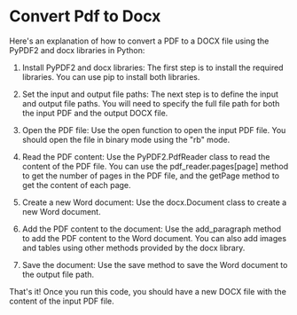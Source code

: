 # Convert Pdf to Docx

Here's an explanation of how to convert a PDF to a DOCX file using the PyPDF2 and docx libraries in Python:

1. Install PyPDF2 and docx libraries: 
   The first step is to install the required libraries. You can use pip to install both libraries.
   
2. Set the input and output file paths: 
   The next step is to define the input and output file paths. You will need to specify the full file path for both the input PDF and the output DOCX file.
   
3. Open the PDF file: 
   Use the open function to open the input PDF file. You should open the file in binary mode using the "rb" mode.
   
4. Read the PDF content: 
   Use the PyPDF2.PdfReader class to read the content of the PDF file. You can use the pdf_reader.pages[page] method to get 
   the number of pages in the PDF file, and the getPage method to get the content of each page.
   
5. Create a new Word document: Use the docx.Document class to create a new Word document.

6. Add the PDF content to the document: Use the add_paragraph method to add the PDF content to the Word document.
   You can also add images and tables using other methods provided by the docx library.
   
7. Save the document: Use the save method to save the Word document to the output file path.

That's it! Once you run this code, you should have a new DOCX file with the content of the input PDF file.

